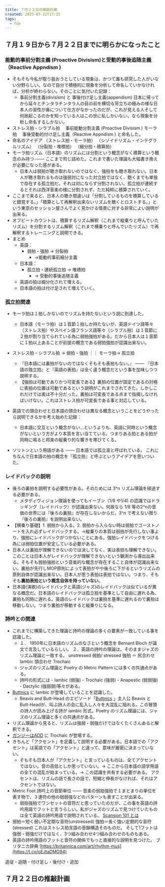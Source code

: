 ```yaml
---
title: ７月２２日の推敲計画
created: 2025-07-22T17:15
tags:
  - foo
---
```

## ７月１９日から７月２２日までに明らかになったこと
### 能動的事前分割主義 (Proactive Divisism)と受動的事後追随主義（Reactive Appndism )  
* そもそも今私が取り扱おうとしている現象は、かつて誰も研究した人がいない分野らしい。なので自分で積極的に現象を分析して命名していかなければ、分析が終わらない。そのことに気付いた記録：
    * 事前分割主義(divisism) と 事後付け足し主義(appendism) 日本に帰ってから延々とチンタラチンタラ人の目の前を横切る苛立ちの極みの様な日本人の習性が鼻について仕方がなかったのだが、これが見える人そして何故起こるのかを知っている人はこの世に私しかいない。なら現象を分析し命名するしかない。
* ストレス拍・シラブル拍 　事前能動分割主義 (Proactive Divisism ) モーラ拍 　事後受動的付け足し主義（Reactive Appndism ) と命名した。
* 命名のアイデア
    （ストレス拍・モーラ拍）
    （シゾイドリズム・インテグラルリズム）
    （分裂拍・堆積拍）
    （細分拍・積算拍）
* モーラ拍リズム（日本語）のリズムには分割という概念がなく積算という概念のみ持つ ─── ここまで煎じ詰めた。これまで書いた理論も大幅書き換えが必要になった感がある。
    * 日本人は弱拍が聴き取れないのではなく、強拍をも聴き取れない。日本人が聴き取れるものは強弱対になった対立拍ではなく、飽くまでも単独で存在する孤立拍だ。それは対にならず分割されない。孤立拍が連続するとそれは西洋音楽の様に分割されず、ただ純粋に積算されていく。
* ここまで来ると、日本人の聴き間違いは「分割しているものを積算していると錯覚する。」「積算として再解釈出来ないリズムを聴くとロストする。」という東京のセッション屋さんでよく見かける情景に対する非常によい説明が出来る。
* オフビートカウントは、積算するリズム解釈（これまで縦乗りと呼んでいたリズム）を分割するリズム解釈（これまで横乗りと呼んでいたリズム）で再解釈するトレーニングと説明できる。
* まとめ
    * 英語：
        * 弱拍・強拍 → 分裂拍
            * →能動的事前細分主義
    * 日本語：
        * 孤立拍・連続孤立拍 → 堆積拍
             * → 受動的事後追随主義    
    * 英語の拍は細分化されて増える。
    * 日本語の拍は付け足されて増えていく。

### 孤立拍関連
* モーラ拍は１拍しかないのでリズムを持たないという説に到達した。
    * 日本語（モーラ拍）は１音節１拍しか持たないが、英語ドイツ語等々（ストレス拍）やスペイン語フランス語等々（シラブル拍）は１音節に２拍が割り当てられている為に弱拍強拍がある。だから日本人は１音節に１拍以上あることが前提の概念である弱拍強拍が認識出来ない。
* ストレス拍・シラブル拍 → 弱拍・強拍 ｜｜ モーラ拍→ 孤立拍
    * 『日本語には裏拍がないのではなくそもそも表拍もない。』 ─── 『日本語の独立拍』と『英語の表拍』は全く違う概念だという事を加味しつつ説明する。
    * 【強拍は可動でありかつ可変長である】裏拍の位置が固定であるの対極に表拍の位置は可動であるという説明がこれまでされてきた。しかしこれだけでは実は不十分だった。裏拍は可変長である点まで指摘しなければいけない。これはストレス拍が可変長である事と対応している。

* 英語での頭合わせと日本語の頭合わせは異なる概念ということをどうやったら説明できるかを考え始めた記録：
    * 日本語に交互という概念がない…というよりも、英語に同時という概念がないという方がより本質を言い当てている。つまりある拍とある拍が同時に鳴ると邦楽の縦乗り的な響きを帯びてくる。
* ソリトンという用語がある ─── 日本語では孤立波と呼ばれている。 これにちなんで日本語の拍の概念を『孤立拍』と呼ぶというアイデアを思いついた。

### レイドバックの説明
* 後ろの裏拍を説明する必要性がある。そのためには 3^n リズム理論を経過する必要がある。
    * メタディヴィジョン理論を使ってもイーブン（1/8 や1/4) の認識ではドラッギング（レイドバック）が認識出来ない。何故なら 1/8 等の2^nの音価の世界には『後ろの裏拍』が存在しないからだ。3^n で考えない限り『後ろの裏拍』を説明出来ない。
* 【横乗り基礎】1. 弱拍から入る。2. 弱拍から入らない時は弱拍でゴーストノートを入れ必ずレイドバックする。→縦乗りの本質は弱拍が先行しない事より、強拍にレイドバックがつかないことにある。強拍レイドバックをつける為には弱拍位置が安定している必要がある。
* 日本人は裏拍が理解できないのでは決してなく、実は表拍も理解できない。このことは日本人がレイドバックが理解できないという観測から導出出来る。そもそも弱拍強拍という音楽的な概念が存在すること自体が認識出来ない。裏拍が先行しMOP原則によって表拍がやや後ろに下がるというリズムの原則自体が認識出来ない。日本人が思う表拍は表拍ではない。つまり、そもそも**裏拍表拍という概念自体を持っていない**。
* 日本語(演歌)のレイドバックと英語(ジャズ)のレイドバックは似ているが異なる概念だ。日本語のレイドバックは孤立拍を基準として自由に遅れる為、裏拍も同時に遅れる。英語のレイドバックは裏拍を基準に遅れるので裏拍は移動しない。つまり裏拍が移動すると縦乗りになる。

### 詩吟との関連
* これまでに構築してきた理論と詩吟の理論の多くの要素が一致している事を認識した。
    * １． 1950年に日本語のリズムのなさという概念を Bernard Bloch が論文で言及しているらしい。 ２．英語の詩吟の理論は、そのままジャズのリズム理論と一致する。 unstressed 弱拍/ stressed 強拍 ＝ 尻合わせ Iambic 頭合わせ Trochaic
    * ジャズのリズム理論と Poetry の Metric Pattern には多くの共通点がある。
    * 詩吟の形式には - Iambic (弱強) - Trochaic (強弱) - Anapestic (弱弱強) - Dactylic (強弱弱)等々がある。
* [Buttnics](https://x.com/ats4u/status/1946879560689332703) に Iambic が登場していることを認識した。
    * Beavis and Butt-Head のエピソード「[Buttnics](https://x.com/ats4u/status/1946879560689332703) 」主人公 Beavis と Butt-Headが、叫ぶ詩人の会に乱入し人々を大混乱に陥れる。この冒頭の詩人が読み上げる詩が iambic 形式。Poetry のリズム理論には、ジャズのリズム理論と多くの共通点がある。
* リズム理論から見ると、リズムは強弱・弱強だけではなくたくさんあると解釈できる。
* [ガンジーはADD](https://www.youtube.com/watch?v=R5H6npHX84s) に Trochaic が登場する。
* きちんと「アクセント」を定義して説明する必要がある。日本語での「アクセント」は英語での「アクセント」と違って、意味が厳密に決まっていない。
    * そもそも日本人が「アクセント」と言っているものは、全てアクセントではない。音の高低としか思っていない。→ ここから日本語の語学用語の全ての混乱が始まっている。→ この認識を共有する必要がある。 アクセントは、リズムの話で長さの話で、短縮と伸長がなければ、それはアクセントではない。
* Metric Foot 詩吟上の音節単位 ─── 音楽の弱拍強拍で１まとまりの単位を表す物で、３連符の他の弱弱強などのパターンも表すことが出来る。
    * 弱拍強拍でワンセットの音符だと思っていたのだが、この事を英語の詩吟用語でフットと言うらしい。私がジャズのリズムで見つけていたものは全て英語の詩吟用語で説明されている。 [Scansion 101 とは](https://www.youtube.com/watch?v=1vF0HySkrC4)
* 弱拍＝短く弱い不定期な音符(unstressed) 強拍＝長く強い定期的な音符(stressed) これはストレス拍言語の音韻構造そのものだ。 そして1フットは強弱・弱強だけではなく、3つ組み合わせ4つ組み合わせのものもある。
* 英語の詩吟用語のフットと音符の関係でもっと直接的な説明を見つけた。 ブリタニカ辞典 [https://britannica.com/art/rhythm-mus](https://t.co/oEJtaDMG94)

追従・追随・付け足し・後付け・追加

## ７月２２日の推敲計画    